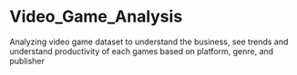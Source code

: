 # Video_Game_Analysis
Analyzing video game dataset to understand the business, see trends and understand productivity of each games based on platform, genre, and publisher
